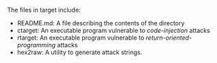 The files in target include:

- README.md: A file describing the contents of the directory
- ctarget: An executable program vulnerable to *code-injection* attacks
- rtarget: An executable program vulnerable to *return-oriented-programming* attacks
- hex2raw: A utility to generate attack strings.

